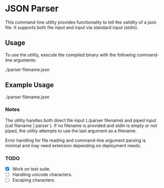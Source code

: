 # JSON Parser

This command-line utility provides functionality to tell the validity of a json file. It supports both file input and input via standard input (stdin).

## Usage

To use the utility, execute the compiled binary with the following command-line arguments:

./parser filename.json

## Example Usage

./parser filename.json

### Notes

The utility handles both direct file input (./parser filename) and piped input (cat filename | parser ).
If no filename is provided and stdin is empty or not piped, the utility attempts to use the last argument as a filename.

Error handling for file reading and command-line argument parsing is minimal and may need extension depending on deployment needs.

### TODO
- [x] Work on test suite.
- [ ] Handling unicode characters.
- [ ] Escaping  characters.
